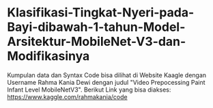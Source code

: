 # Klasifikasi-Tingkat-Nyeri-pada-Bayi-dibawah-1-tahun-Model-Arsitektur-MobileNet-V3-dan-Modifikasinya

Kumpulan data dan Syntax Code bisa dilihat di Website Kaagle dengan Username Rahma Kania Dewi dengan judul "Video Prepocessing Paint Infant Level MobileNetV3". Berikut Link yang bisa diakses: https://www.kaggle.com/rahmakania/code 
